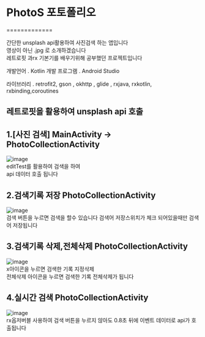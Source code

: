 # PhotoS 포토폴리오
=============
      
간단한 unsplash api활용하여 사진검색 하는 앱입니다   
영상이 아닌 .jpg 로 소개하겠습니다    
   레트로핏 과rx 기본기를 배우기위해 공부했던 프로젝트입니다
      
개발언어 . Kotlin
개발 프로그램 . Android Studio
     
라이브러리 . retrofit2, gson , okhttp , glide , rxjava, rxkotlin, rxbinding,coroutines
        
레트로핏을 활용하여 unsplash api 호출
-------------   


1.[사진 검색] MainActivity -> PhotoCollectionActivity 
-------------

   

   
![image](https://im2.ezgif.com/tmp/ezgif-2-2d0899ea99d9.gif)   
editTest를 활용하여 검색을 하여    
api 데이터 호출 됩니다
     

      
2.검색기록 저장 PhotoCollectionActivity  
-------------         
![image](https://im2.ezgif.com/tmp/ezgif-2-58bc2f74bf22.gif)   
검색 버튼을 누르면 검색을 할수 있습니다
검색어 저장스위치가 체크 되어있을때만 검색어 저장됩니다
       
3.검색기록 삭제,전체삭제  PhotoCollectionActivity  
-------------          
![image](https://im2.ezgif.com/tmp/ezgif-2-9cb0b916f2b7.gif)       
x아이콘을 누르면 검색한 기록 지정삭제      
전체삭제 아이콘을 누르면 검색한 기록 전체삭제가 됩니다

4.실시간 검색  PhotoCollectionActivity  
-------------  
![image](https://im2.ezgif.com/tmp/ezgif-2-1b6d2ec85bfb.gif)    
rx옵저버블 사용하여 검색 버튼을 누르지 않아도 0.8초 뒤에 이벤트 데이터로 api가 호출됩니다

